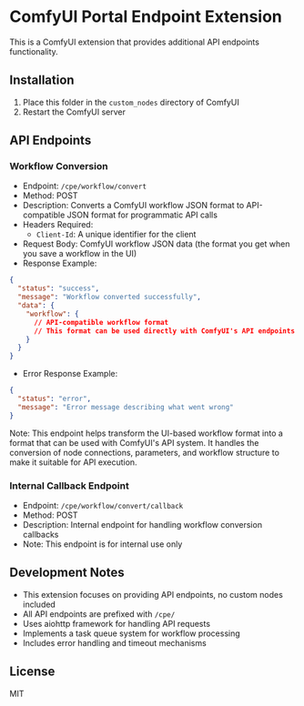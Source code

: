 # ComfyUI Portal Endpoint Extension

This is a ComfyUI extension that provides additional API endpoints functionality.

## Installation

1. Place this folder in the `custom_nodes` directory of ComfyUI
2. Restart the ComfyUI server

## API Endpoints

### Workflow Conversion

- Endpoint: `/cpe/workflow/convert`
- Method: POST
- Description: Converts a ComfyUI workflow JSON format to API-compatible JSON format for programmatic API calls
- Headers Required:
  - `Client-Id`: A unique identifier for the client
- Request Body: ComfyUI workflow JSON data (the format you get when you save a workflow in the UI)
- Response Example:

```json
{
  "status": "success",
  "message": "Workflow converted successfully",
  "data": {
    "workflow": {
      // API-compatible workflow format
      // This format can be used directly with ComfyUI's API endpoints
    }
  }
}
```

- Error Response Example:

```json
{
  "status": "error",
  "message": "Error message describing what went wrong"
}
```

Note: This endpoint helps transform the UI-based workflow format into a format that can be used with ComfyUI's API system. It handles the conversion of node connections, parameters, and workflow structure to make it suitable for API execution.

### Internal Callback Endpoint

- Endpoint: `/cpe/workflow/convert/callback`
- Method: POST
- Description: Internal endpoint for handling workflow conversion callbacks
- Note: This endpoint is for internal use only

## Development Notes

- This extension focuses on providing API endpoints, no custom nodes included
- All API endpoints are prefixed with `/cpe/`
- Uses aiohttp framework for handling API requests
- Implements a task queue system for workflow processing
- Includes error handling and timeout mechanisms

## License

MIT
